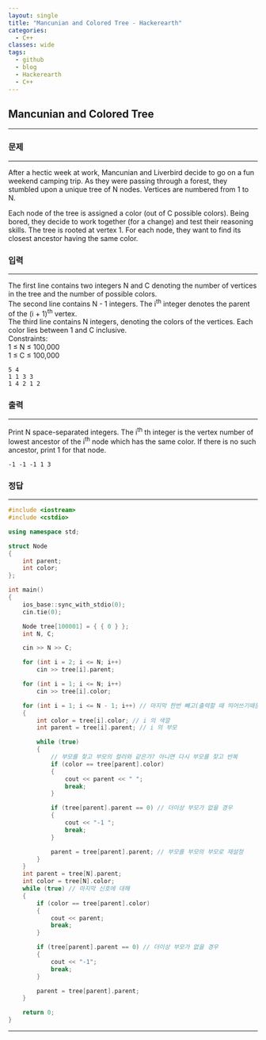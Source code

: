 ```yaml
---
layout: single
title: "Mancunian and Colored Tree - Hackerearth"
categories:
  - C++
classes: wide
tags:
  - github
  - blog
  - Hackerearth
  - C++
---
```

## **Mancunian and Colored Tree**
---

### 문제
---
After a hectic week at work, Mancunian and Liverbird decide to go on a fun weekend camping trip. As they were passing through a forest, they stumbled upon a unique tree of N nodes. Vertices are numbered from 1 to N.  

Each node of the tree is assigned a color (out of C possible colors). Being bored, they decide to work together (for a change) and test their reasoning skills. The tree is rooted at vertex 1. For each node, they want to find its closest ancestor having the same color.  

### 입력
---
The first line contains two integers N and C denoting the number of vertices in the tree and the number of possible colors.  
The second line contains N - 1 integers. The i<sup>th</sup> integer denotes the parent of the (i + 1)<sup>th</sup> vertex.  
The third line contains N integers, denoting the colors of the vertices. Each color lies between 1 and C inclusive.  
Constraints:  
1 ≤ N ≤ 100,000   
1 ≤ C ≤ 100,000   

```
5 4
1 1 3 3
1 4 2 1 2
```

### 출력
---
Print N space-separated integers. The i<sup>th</sup> th integer is the vertex number of lowest ancestor of the i<sup>th</sup> node which has the same color. If there is no such ancestor, print 1 for that node.  
```
-1 -1 -1 1 3
```

### 정답
---
```c++
#include <iostream>
#include <cstdio>

using namespace std;

struct Node
{
	int parent;
	int color;
};

int main()
{
	ios_base::sync_with_stdio(0);
	cin.tie(0);

	Node tree[100001] = { { 0 } };
	int N, C;

	cin >> N >> C;

	for (int i = 2; i <= N; i++)
		cin >> tree[i].parent;

	for (int i = 1; i <= N; i++)
		cin >> tree[i].color;

	for (int i = 1; i <= N - 1; i++) // 마지막 한번 빼고(출력할 때 띄어쓰기때문에)
	{
		int color = tree[i].color; // i 의 색깔
		int parent = tree[i].parent; // i 의 부모

		while (true)
		{
			// 부모를 찾고 부모의 컬러와 같은가? 아니면 다시 부모를 찾고 반복
			if (color == tree[parent].color)
			{
				cout << parent << " ";
				break;
			}

			if (tree[parent].parent == 0) // 더이상 부모가 없을 경우
			{
				cout << "-1 ";
				break;
			}

			parent = tree[parent].parent; // 부모를 부모의 부모로 재설정
		}
	}
	int parent = tree[N].parent;
	int color = tree[N].color;
	while (true) // 마지막 신호에 대해
	{
		if (color == tree[parent].color)
		{
			cout << parent;
			break;
		}

		if (tree[parent].parent == 0) // 더이상 부모가 없을 경우
		{
			cout << "-1";
			break;
		}

		parent = tree[parent].parent;
	}

	return 0;
}
```

---
